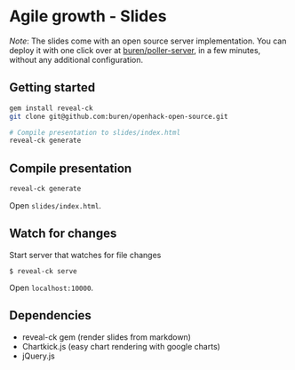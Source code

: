# Agile growth - Slides

_Note_: The slides come with an open source server implementation. You can deploy it with one click over at [buren/poller-server](https://github.com/buren/poller-server), in a few minutes, without any additional configuration.

## Getting started

```bash
gem install reveal-ck
git clone git@github.com:buren/openhack-open-source.git

# Compile presentation to slides/index.html
reveal-ck generate
```

## Compile presentation

```bash
reveal-ck generate
```

Open `slides/index.html`.

## Watch for changes

Start server that watches for file changes

```
$ reveal-ck serve
```

Open `localhost:10000`.

## Dependencies

* reveal-ck gem (render slides from markdown)
* Chartkick.js (easy chart rendering with google charts)
* jQuery.js

